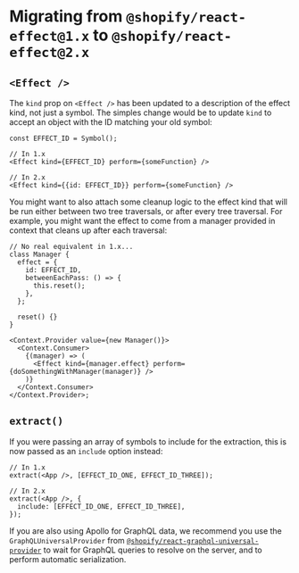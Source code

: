 # Migrating from `@shopify/react-effect@1.x` to `@shopify/react-effect@2.x`

## `<Effect />`

The `kind` prop on `<Effect />` has been updated to a description of the effect kind, not just a symbol. The simples change would be to update `kind` to accept an object with the ID matching your old symbol:

```tsx
const EFFECT_ID = Symbol();

// In 1.x
<Effect kind={EFFECT_ID} perform={someFunction} />

// In 2.x
<Effect kind={{id: EFFECT_ID}} perform={someFunction} />
```

You might want to also attach some cleanup logic to the effect kind that will be run either between two tree traversals, or after every tree traversal. For example, you might want the effect to come from a manager provided in context that cleans up after each traversal:

```tsx
// No real equivalent in 1.x...
class Manager {
  effect = {
    id: EFFECT_ID,
    betweenEachPass: () => {
      this.reset();
    },
  };

  reset() {}
}

<Context.Provider value={new Manager()}>
  <Context.Consumer>
    {(manager) => (
      <Effect kind={manager.effect} perform={doSomethingWithManager(manager)} />
    )}
  </Context.Consumer>
</Context.Provider>;
```

## `extract()`

If you were passing an array of symbols to include for the extraction, this is now passed as an `include` option instead:

```tsx
// In 1.x
extract(<App />, [EFFECT_ID_ONE, EFFECT_ID_THREE]);

// In 2.x
extract(<App />, {
  include: [EFFECT_ID_ONE, EFFECT_ID_THREE],
});
```

If you are also using Apollo for GraphQL data, we recommend you use the `GraphQLUniversalProvider` from [`@shopify/react-graphql-universal-provider`](../../react-graphql-universal-provider/README.md) to wait for GraphQL queries to resolve on the server, and to perform automatic serialization.
